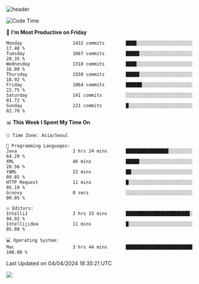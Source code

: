 ![header](https://capsule-render.vercel.app/api?type=Egg&color=timeAuto&height=300&section=header&text=PoPo&fontSize=90&animation=fadeIn)

  <!--START_SECTION:waka-->
![Code Time](http://img.shields.io/badge/Code%20Time-1%2C549%20hrs%2052%20mins-blue)

📅 **I'm Most Productive on Friday** 

```text
Monday                   1432 commits        ████░░░░░░░░░░░░░░░░░░░░░   17.48 % 
Tuesday                  1667 commits        █████░░░░░░░░░░░░░░░░░░░░   20.35 % 
Wednesday                1318 commits        ████░░░░░░░░░░░░░░░░░░░░░   16.09 % 
Thursday                 1550 commits        █████░░░░░░░░░░░░░░░░░░░░   18.92 % 
Friday                   1864 commits        ██████░░░░░░░░░░░░░░░░░░░   22.75 % 
Saturday                 141 commits         ░░░░░░░░░░░░░░░░░░░░░░░░░   01.72 % 
Sunday                   221 commits         █░░░░░░░░░░░░░░░░░░░░░░░░   02.70 % 
```


📊 **This Week I Spent My Time On** 

```text
🕑︎ Time Zone: Asia/Seoul

💬 Programming Languages: 
Java                     2 hrs 24 mins       ████████████████░░░░░░░░░   64.29 % 
XML                      46 mins             █████░░░░░░░░░░░░░░░░░░░░   20.56 % 
YAML                     22 mins             ██░░░░░░░░░░░░░░░░░░░░░░░   09.85 % 
HTTP Request             11 mins             █░░░░░░░░░░░░░░░░░░░░░░░░   05.19 % 
Groovy                   0 secs              ░░░░░░░░░░░░░░░░░░░░░░░░░   00.05 % 

🔥 Editors: 
IntelliJ                 3 hrs 33 mins       ████████████████████████░   94.92 % 
Intellijidea             11 mins             █░░░░░░░░░░░░░░░░░░░░░░░░   05.08 % 

💻 Operating System: 
Mac                      3 hrs 44 mins       █████████████████████████   100.00 % 
```


 Last Updated on 04/04/2024 18:35:21 UTC
<!--END_SECTION:waka-->



<img src="https://capsule-render.vercel.app/api?type=Egg&color=timeAuto&height=300&section=footer&text=PoPo&fontSize=90&animation=fadeIn&reversal=true" />
